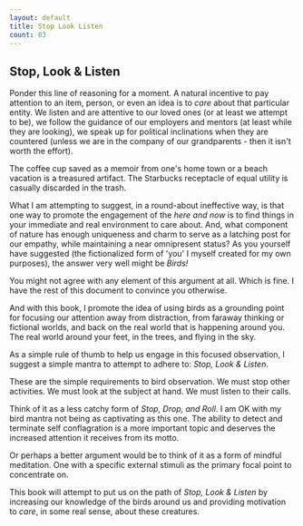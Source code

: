 ```yaml
---
layout: default
title: Stop Look Listen
count: 03
---
```


## Stop, Look & Listen

Ponder this line of reasoning for a moment. A natural incentive to pay attention to an item, person, or even an idea is to _care_ about that particular entity. We listen and are attentive to our loved ones (or at least we attempt to be), we follow the guidance of our employers and mentors (at least while they are looking), we speak up for political inclinations when they are countered (unless we are in the company of our grandparents - then it isn't worth the effort). 

The coffee cup saved as a memoir from one's home town or a beach vacation is a treasured artifact. The Starbucks receptacle of equal utility is casually discarded in the trash. 

What I am attempting to suggest, in a round-about ineffective way, is that one way to promote the engagement of the _here and now_ is to find things in your immediate and real environment to care about. And, what component of nature has enough uniqueness and charm to serve as a latching post for our empathy, while maintaining a near omnipresent status? As you yourself have suggested (the fictionalized form of 'you' I myself created for my own purposes), the answer very well might be _Birds!_

You might not agree with any element of this argument at all. Which is fine. I have the rest of this document to convince you otherwise. 

And with this book, I promote the idea of using birds as a grounding point for focusing our attention away from distraction, from faraway thinking or fictional worlds, and back on the real world that is happening around you. The real world around your feet, in the trees, and flying in the sky.

As a simple rule of thumb to help us engage in this focused observation, I suggest a simple mantra to attempt to adhere to: _Stop, Look & Listen_.

These are the simple requirements to bird observation. We must stop other activities. We must look at the subject at hand. We must listen to their calls.

Think of it as a less catchy form of _Stop, Drop, and Roll_. I am OK with my bird mantra not being as captivating as this one. The ability to detect and terminate self conflagration is a more important topic and deserves the increased attention it receives from its motto.

Or perhaps a better argument would be to think of it as a form of mindful meditation. One with a specific external stimuli as the primary focal point to concentrate on. 

This book will attempt to put us on the path of _Stop, Look & Listen_ by increasing our knowledge of the birds around us and providing motivation to _care_, in some real sense, about these creatures. 
